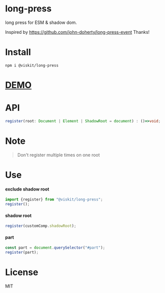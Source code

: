 # long-press

long press for ESM & shadow dom.

Inspired by https://github.com/john-doherty/long-press-event  Thanks!

# Install
    npm i @viskit/long-press

# [DEMO](https://codesandbox.io/s/long-press-cxi3c)

# API

```ts
register(root: Document | Element | ShadowRoot = document) : ()=>void;
```

# Note
> Don't register multiple times on one root

# Use

#### exclude shadow root

```ts
import {register} from "@viskit/long-press";
register();
```

#### shadow root
```ts
register(customComp.shadowRoot);
```

#### part
```ts
const part = document.querySelector("#part");
register(part);
```

# License
MIT

